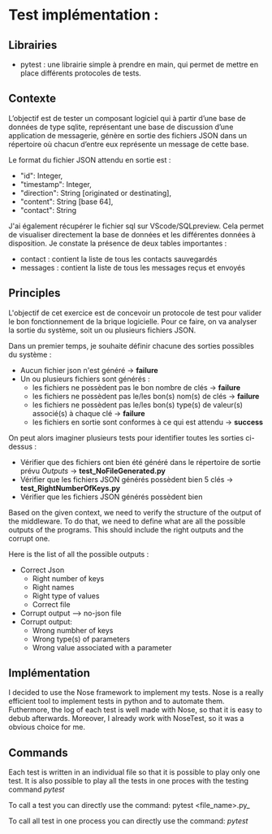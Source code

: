 # Test implémentation :

## Librairies 
- pytest : une librairie simple à prendre en main, qui permet de mettre en place différents protocoles de tests.

## Contexte 
L’objectif est de tester un composant logiciel qui à partir d’une base de données de type sqlite, représentant une base de discussion d’une application de messagerie, génère en sortie des fichiers JSON dans un répertoire où chacun d’entre eux représente un message de cette base.

Le format du fichier JSON attendu en sortie est :
- "id": Integer,
- "timestamp": Integer,
- "direction": String [originated or destinating],
- "content": String [base 64],
- "contact": String

J'ai également récupérer le fichier sql sur VScode/SQLpreview. Cela permet de visualiser directement la base de données et les différentes données à disposition.
Je constate la présence de deux tables importantes :
- contact : contient la liste de tous les contacts sauvegardés
- messages : contient la liste de tous les messages reçus et envoyés

## Principles
L'objectif de cet exercice est de concevoir un protocole de test pour valider le bon fonctionnement de la brique logicielle. Pour ce faire, on va analyser la sortie du système, soit un ou plusieurs fichiers JSON.

Dans un premier temps, je souhaite définir chacune des sorties possibles du système :
- Aucun fichier json n'est généré &rarr; **failure**
- Un ou plusieurs fichiers sont générés :
    - les fichiers ne possèdent pas le bon nombre de clés &rarr; **failure**
    - les fichiers ne possèdent pas le/les bon(s) nom(s) de clés &rarr; **failure**
    - les fichiers ne possèdent pas le/les bon(s) type(s) de valeur(s) associé(s) à chaque clé &rarr; **failure**
    - les fichiers en sortie sont conformes à ce qui est attendu &rarr; **success**

On peut alors imaginer plusieurs tests pour identifier toutes les sorties ci-dessus :
- Vérifier que des fichiers ont bien été généré dans le répertoire de sortie prévu _Outputs_ &rarr; **test_NoFileGenerated.py**
- Vérifier que les fichiers JSON générés possèdent bien 5 clés &rarr; **test_RightNumberOfKeys.py**
- Vérifier que les fichiers JSON générés possèdent bien 

Based on the given context, we need to verify the structure of the output of the middleware. To do that, we need to define what are all the possible outputs of the programs. This should include the right outputs and the corrupt one.

Here is the list of all the possible outputs :
- Correct Json 
    - Right number of keys
    - Right names
    - Right type of values
    - Correct file
- Corrupt output --> no-json file
- Corrupt output:
    - Wrong numbher of keys
    - Wrong type(s) of parameters
    - Wrong value associated with a parameter

## Implémentation
I decided to use the Nose framework to implement my tests. Nose is a really efficient tool to implement tests in python and to automate them. Futhermore, the log of each test is well made with Nose, so that it is easy to debub afterwards. Moreover, I already work with NoseTest, so it was a obvious choice for me.

## Commands
Each test is written in an individual file so that it is possible to play only one test. It is also possible to play all the tests in one proces with the testing command _pytest_

To call a test you can directly use the command:
pytest <file_name>.py_

To call all test in one process you can directly use the command:
_pytest_